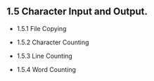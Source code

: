 ## 1.5 Character Input and Output.

- 1.5.1 File Copying

- 1.5.2 Character Counting

- 1.5.3 Line Counting

- 1.5.4 Word Counting
